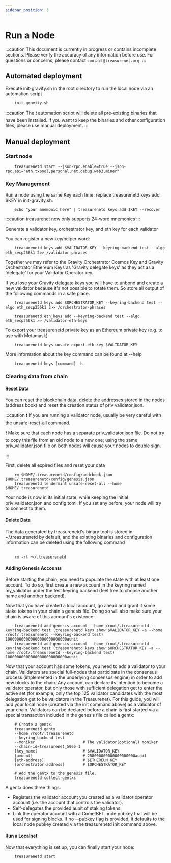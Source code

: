 ```yaml
---
sidebar_position: 3
---
```


# Run a Node

:::caution
This document is currently in progress or contains incomplete sections. Please verify the accuracy of any information before use. For questions or concerns, please contact `contact@treasurenet.org`.
:::

## Automated deployment

Execute init-gravity.sh in the root directory to run the local node via an automation script

```shell
    init-gravity.sh
```

:::caution
The ❗️ automation script will delete all pre-existing binaries that have been installed. If you want to keep the binaries and other configuration files, please use manual deployment.
:::

## Manual deployment

### Start node

```shell
    treasurenetd start --json-rpc.enable=true --json-rpc.api="eth,txpool,personal,net,debug,web3,miner"
```

### Key Management

Run a node using the same Key each time: replace treasurenetd keys add $KEY in init-gravity.sh.


```shell
    echo "your mnemonic here" | treasurenetd keys add $KEY --recover 
```

:::caution
treasurenet now only supports 24-word mnemonics
:::

Generate a validator key, orchestrator key, and eth key for each validator

You can register a new key/helper word:

```shell
    treasurenetd keys add $VALIDATOR_KEY --keyring-backend test --algo eth_secp256k1 2>> /validator-phrases
```

Together we may refer to the Gravity Orchestrator Cosmos Key and Gravity Orchestrator Ethereum Keys as 'Gravity delegate keys' as they act as a 'delegate' for your Validator Operator key.

If you lose your Gravity delegate keys you will have to unbond and create a new validator because it's not possible to rotate them. So store all output of the following commands in a safe place.

```shell
    treasurenetd keys add $ORCHESTRATOR_KEY --keyring-backend test --algo eth_secp256k1 2>> /orchestrator-phrases
```
```shell
    treasurenetd eth_keys add --keyring-backend test --algo eth_secp256k1 >> /validator-eth-keys
```

To export your treasurenetd private key as an Ethereum private key (e.g. to use with Metamask)

```shell
    treasurenetd keys unsafe-export-eth-key $VALIDATOR_KEY
```

More information about the key command can be found at --help

```shell
    treasurenetd keys [command] -h
```

### Clearing data from chain

#### Reset Data

You can reset the blockchain data, delete the addresses stored in the nodes (address book) and reset the creation status of priv_validator.json.

:::caution
❗️ If you are running a validator node, usually be very careful with the unsafe-reset-all command.

❗️ Make sure that each node has a separate priv_validator.json file. Do not try to copy this file from an old node to a new one; using the same priv_validator.json file on both nodes will cause your nodes to double sign.

:::

First, delete all expired files and reset your data

```shell
    rm $HOME/.treasurenetd/config/addrbook.json $HOME/.treasurenetd/config/genesis.json
    treasurenetd tendermint unsafe-reset-all --home $HOME/.treasurenetd
```

Your node is now in its initial state, while keeping the initial priv_validator.json and config.toml. If you set any before, your node will try to connect to them.

#### Delete Data

The data generated by treasurenetd's binary tool is stored in ~/.treasurenetd by default, and the existing binaries and configuration information can be deleted using the following command

```shell

    rm -rf ～/.treasurenetd

```

#### Adding Genesis Accounts

Before starting the chain, you need to populate the state with at least one account. To do so, first create a new account in the keyring named my_validator under the test keyring backend (feel free to choose another name and another backend).

Now that you have created a local account, go ahead and grant it some stake tokens in your chain's genesis file. Doing so will also make sure your chain is aware of this account's existence:

```shell
    treasurenetd add-genesis-account --home /root/.treasurenetd --keyring-backend test (treasurenetd keys show $VALIDATOR_KEY -a --home /root/.treasurenetd --keyring-backend test) 100000000000000000000000000aunit
    treasurenetd add-genesis-account --home /root/.treasurenetd --keyring-backend test (treasurenetd keys show $ORCHESTRATOR_KEY -a --home /root/.treasurenetd --keyring-backend test) 100000000000000000000000000aunit
```

Now that your account has some tokens, you need to add a validator to your chain. Validators are special full-nodes that participate in the consensus process (implemented in the underlying consensus engine) in order to add new blocks to the chain. Any account can declare its intention to become a validator operator, but only those with sufficient delegation get to enter the active set (for example, only the top 125 validator candidates with the most delegation get to be validators in the Treasurenet). For this guide, you will add your local node (created via the init command above) as a validator of your chain. Validators can be declared before a chain is first started via a special transaction included in the genesis file called a gentx:


```shell
    # Create a gentx.
    treasurenetd gentx 
    --home /root/.treasurenetd 
    --keyring-backend test 
    --moniker                     # The validator(optional) moniker
    --chain-id=treasurenet_5005-1 
    [key_name]                    # $VALIDATOR_KEY
    [amount]                      # 258000000000000000000aunit 
    [eth-address]                 # $ETHEREUM_KEY 
    [orchestrator-address]        # $ORCHESTRATOR_KEY

    # Add the gentx to the genesis file.
    treasurenetd collect-gentxs 
```

A gentx does three things:

- Registers the validator account you created as a validator operator account (i.e. the account that controls the validator).
- Self-delegates the provided aunit of staking tokens.
- Link the operator account with a CometBFT node pubkey that will be used for signing blocks. If no --pubkey flag is provided, it defaults to the local node pubkey created via the treasurenetd init command above.


#### Run a Localnet

Now that everything is set up, you can finally start your node:

```shell
    treasurenetd start
```
